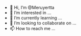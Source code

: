 - 👋 Hi, I’m @Meruyertta
- 👀 I’m interested in ...
- 🌱 I’m currently learning ...
- 💞️ I’m looking to collaborate on ...
- 📫 How to reach me ...

<!---
Meruyertta/Meruyertta is a ✨ special ✨ repository because its `README.md` (this file) appears on your GitHub profile.
You can click the Preview link to take a look at your changes.
--->
